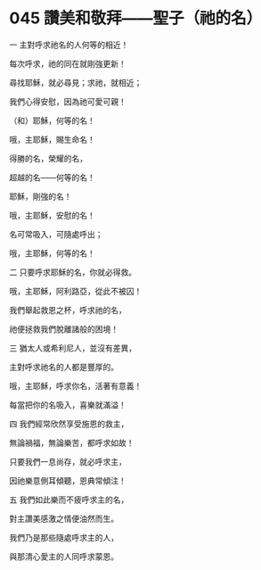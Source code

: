 # 045 讚美和敬拜——聖子（祂的名）

一 主對呼求祂名的人何等的相近！

每次呼求，祂的同在就剛強更新！

尋找耶穌，就必尋見；求祂，就相近；

我們心得安慰，因為祂可愛可親！

（和）耶穌，何等的名！

哦，主耶穌，賜生命名！

得勝的名，榮耀的名，

超越的名——何等的名！

耶穌，剛強的名！

哦，主耶穌，安慰的名！

名可常吸入，可隨處呼出；

哦，主耶穌，何等的名！

二 只要呼求耶穌的名，你就必得救。

哦，主耶穌，阿利路亞，從此不被囚！

我們舉起救恩之杯，呼求祂的名，

祂便拯救我們脫離諸般的困境！

三 猶太人或希利尼人，並沒有差異，

主對呼求祂名的人都是豐厚的。

哦，主耶穌，呼求你名，活著有意義！

每當把你的名吸入，喜樂就滿溢！

四 我們經常欣然享受施恩的救主，

無論禍福，無論樂苦，都呼求如故！

只要我們一息尚存，就必呼求主，

因祂樂意側耳傾聽，恩典常傾注！

五 我們如此樂而不疲呼求主的名，

對主讚美感激之情便油然而生。

我們乃是那些隨處呼求主的人，

與那清心愛主的人同呼求蒙恩。

